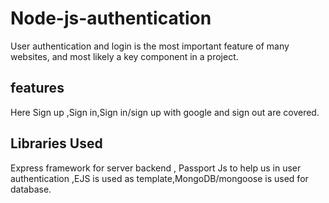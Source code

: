 # Node-js-authentication
User authentication and login is the most important feature of many websites, and most likely a key component in a project. 
## features
Here Sign up ,Sign in,Sign in/sign up with google and sign out are covered.
## Libraries Used
Express framework for  server backend , Passport Js to help us in user authentication ,EJS is used as template,MongoDB/mongoose is used for  database.
